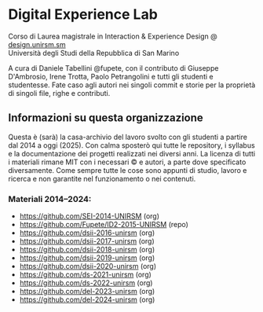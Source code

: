 # Digital Experience Lab

Corso di Laurea magistrale in Interaction & Experience Design @ [design.unirsm.sm](http://design.unirsm.sm)  
Università degli Studi della Repubblica di San Marino

A cura di Daniele Tabellini @fupete, con il contributo di Giuseppe D'Ambrosio, Irene Trotta, Paolo Petrangolini e tutti gli studenti e studentesse. Fate caso agli autori nei singoli commit e storie per la proprietà di singoli file, righe e contributi.

## Informazioni su questa organizzazione

Questa è (sarà) la casa-archivio del lavoro svolto con gli studenti a partire dal 2014 a oggi (2025). Con calma sposterò qui tutte le repository, i syllabus e la documentazione dei progetti realizzati nei diversi anni. La licenza di tutti i materiali rimane MIT con i necessari © e autori, a parte dove specificato diversamente. Come sempre tutte le cose sono appunti di studio, lavoro e ricerca e non garantite nel funzionamento o nei contenuti.

### Materiali 2014–2024: 
- https://github.com/SEI-2014-UNIRSM (org)
- https://github.com/Fupete/ID2-2015-UNIRSM (repo)
- https://github.com/dsii-2016-unirsm (org)
- https://github.com/dsii-2017-unirsm (org)
- https://github.com/dsii-2018-unirsm (org)
- https://github.com/dsii-2019-unirsm (org)
- https://github.com/dsii-2020-unirsm (org)
- https://github.com/ds-2021-unirsm (org)
- https://github.com/ds-2022-unirsm (org)
- https://github.com/del-2023-unirsm (org)
- https://github.com/del-2024-unirsm (org)
